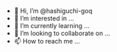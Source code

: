 - 👋 Hi, I’m @hashiguchi-goq
- 👀 I’m interested in ...
- 🌱 I’m currently learning ...
- 💞️ I’m looking to collaborate on ...
- 📫 How to reach me ...

<!---
hashiguchi-goq/hashiguchi-goq is a ✨ special ✨ repository because its `README.md` (this file) appears on your GitHub profile.
You can click the Preview link to take a look at your changes.
--->
